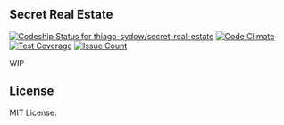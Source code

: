 ## Secret Real Estate
[ ![Codeship Status for thiago-sydow/secret-real-estate](https://codeship.com/projects/5cdbd760-c5f3-0133-1964-4e8753dd3f97/status?branch=master)](https://codeship.com/projects/138611)
[![Code Climate](https://codeclimate.com/github/thiago-sydow/secret-real-estate/badges/gpa.svg)](https://codeclimate.com/github/thiago-sydow/secret-real-estate)
[![Test Coverage](https://codeclimate.com/github/thiago-sydow/secret-real-estate/badges/coverage.svg)](https://codeclimate.com/github/thiago-sydow/secret-real-estate/coverage)
[![Issue Count](https://codeclimate.com/github/thiago-sydow/secret-real-estate/badges/issue_count.svg)](https://codeclimate.com/github/thiago-sydow/secret-real-estate)

WIP

## License
MIT License.
